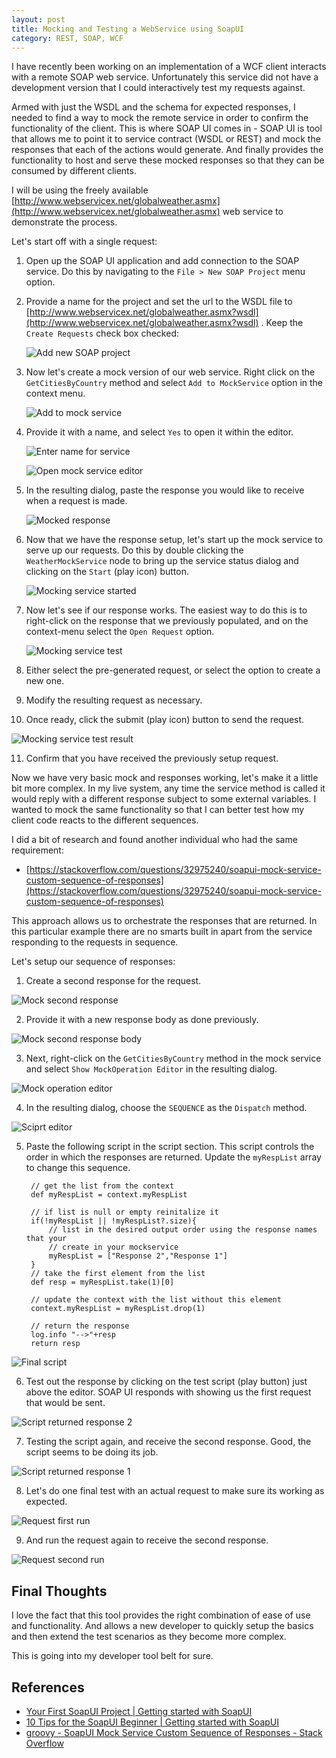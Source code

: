 ```yaml
---
layout: post
title: Mocking and Testing a WebService using SoapUI 
category: REST, SOAP, WCF
---
```

I have recently been working on an implementation of a WCF client interacts with a remote SOAP web service. Unfortunately this service did not have a development version that I could interactively test my requests against.

Armed with just the WSDL and the schema for expected responses, I needed to find a way to mock the remote service in order to confirm the functionality of the client. This is where SOAP UI comes in - SOAP UI is tool that allows me to point it to service contract (WSDL or REST) and mock the responses that each of the actions would generate. And finally provides the functionality to host and serve these mocked responses so that they can be consumed by different clients.

I will be using the freely available [http://www.webservicex.net/globalweather.asmx](http://www.webservicex.net/globalweather.asmx) web service to demonstrate the process.

<!--excerpt-->

Let's start off with a single request:

1. Open up the SOAP UI application and add connection to the SOAP service. Do this by navigating to the `File > New SOAP Project` menu option.

2. Provide a name for the project and set the url to the WSDL file to [http://www.webservicex.net/globalweather.asmx?wsdl](http://www.webservicex.net/globalweather.asmx?wsdl) . Keep the `Create Requests` check box checked: 

   ![Add new SOAP project](/images/posts/MockSoapUI/10_AddNewSoapProject.png)

3. Now let's create a mock version of our web service. Right click on the `GetCitiesByCountry` method and select `Add to MockService` option in the context menu.

   ![Add to mock service](/images/posts/MockSoapUI/20_AddToMockService.png)

4. Provide it with a name, and select `Yes` to open it within the editor.

   ![Enter name for service](/images/posts/MockSoapUI/30_EnterNameForService.png)

   ![Open mock service editor](/images/posts/MockSoapUI/40_OpenMockServiceEditor.png)

5. In the resulting dialog, paste the response you would like to receive when a request is made.

   ![Mocked response](/images/posts/MockSoapUI/50_MockedResponse.png)

6. Now that we have the response setup, let's start up the mock service to serve up our requests. Do this by double clicking the `WeatherMockService` node to bring up the service status dialog and clicking on the `Start` (play icon) button.

   ![Mocking service started](/images/posts/MockSoapUI/70_MockingServiceStarted.png)

7. Now let's see if our response works. The easiest way to do this is to right-click on the response that we previously populated, and on the context-menu select the `Open Request` option.

   ![Mocking service test](/images/posts/MockSoapUI/75_MockServiceTest.png)

8. Either select the pre-generated request, or select the option to create a new one. 

9. Modify the resulting request as necessary. 

10. Once ready, click the submit (play icon) button to send the request.

  ![Mocking service test result](/images/posts/MockSoapUI/78_MockServiceTestResult.png)

11.  Confirm that you have received the previously setup request.

Now we have very basic mock and responses working, let's make it a little bit more complex. In my live system, any time the service method is called it would reply with a different response subject to some external variables. I wanted to mock the same functionality so that I can better test how my client code reacts to the different sequences. 

I did a bit of research and found another individual who had the same requirement: 

- [https://stackoverflow.com/questions/32975240/soapui-mock-service-custom-sequence-of-responses](https://stackoverflow.com/questions/32975240/soapui-mock-service-custom-sequence-of-responses)

This approach allows us to orchestrate the responses that are returned. In this particular example there are no smarts built in apart from the service responding to the requests in sequence.

Let's setup our sequence of responses:

1. Create a second response for the request. 

  ![Mock second response](/images/posts/MockSoapUI/80_MockSecondResponse.png)

2. Provide it with a new response body as done previously.

  ![Mock second response body](/images/posts/MockSoapUI/90_MockSecondResponseBody.png)

3. Next, right-click on the `GetCitiesByCountry` method in the mock service and select `Show MockOperation Editor` in the resulting dialog.

  ![Mock operation editor](/images/posts/MockSoapUI/100_MockOperationEditor.png)

4. In the resulting dialog,  choose the `SEQUENCE` as the `Dispatch` method.

  ![Sciprt editor](/images/posts/MockSoapUI/110_ScriptEditor.png)

5. Paste the following script in the script section. This script controls the order in which the responses are returned. Update the `myRespList` array to change this sequence.

        // get the list from the context
        def myRespList = context.myRespList
       
        // if list is null or empty reinitalize it
        if(!myRespList || !myRespList?.size){   
        	// list in the desired output order using the response names that your
        	// create in your mockservice
        	myRespList = ["Response 2","Response 1"]  
        }
        // take the first element from the list
        def resp = myRespList.take(1)[0]
        
        // update the context with the list without this element
        context.myRespList = myRespList.drop(1)
        
        // return the response
        log.info "-->"+resp
        return resp

  ![Final script](/images/posts/MockSoapUI/120_FinalScript.png)

6. Test out the response by clicking on the test script (play button) just above the editor. SOAP UI responds with showing us the first request that would be sent.

  ![Script returned response 2](/images/posts/MockSoapUI/140_ScriptTestRun2.png)

7. Testing the script again, and receive the second response. Good, the script seems to be doing its job.

  ![Script returned response 1](/images/posts/MockSoapUI/130_ScriptTestRun1.png)

8. Let's do one final test with an actual request to make sure its working as expected. 

  ![Request first run](/images/posts/MockSoapUI/160_RequestSecondRun.png)

9. And run the request again to receive the second response.

  ![Request second run](/images/posts/MockSoapUI/150_RequestFirstRun.png)

## Final Thoughts
I love the fact that this tool provides the right combination of ease of use and functionality. And allows a new developer to quickly setup the basics and then extend the test scenarios as they become more complex.

This is going into my developer tool belt for sure.

## References
- [Your First SoapUI Project | Getting started with SoapUI](https://www.soapui.org/getting-started/your-first-soapui-project.html)
- [10 Tips for the SoapUI Beginner | Getting started with SoapUI](https://www.soapui.org/getting-started/10-tips-for-the-soapui-beginner.html)
- [groovy - SoapUI Mock Service Custom Sequence of Responses - Stack Overflow](https://stackoverflow.com/questions/32975240/soapui-mock-service-custom-sequence-of-responses)